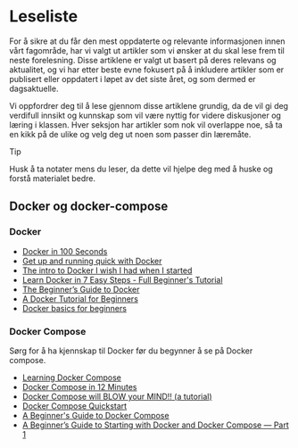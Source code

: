 # Leseliste
For å sikre at du får den mest oppdaterte og relevante informasjonen innen vårt fagområde, har vi valgt ut artikler som vi ønsker at du skal lese frem til neste forelesning. Disse artiklene er valgt ut basert på deres relevans og aktualitet, og vi har etter beste evne fokusert på å inkludere artikler som er publisert eller oppdatert i løpet av det siste året, og som dermed er dagsaktuelle.

Vi oppfordrer deg til å lese gjennom disse artiklene grundig, da de vil gi deg verdifull innsikt og kunnskap som vil være nyttig for videre diskusjoner og læring i klassen. Hver seksjon har artikler som nok vil overlappe noe, så ta en kikk på de ulike og velg deg ut noen som passer din læremåte.

> [!TIP]  
> Husk å ta notater mens du leser, da dette vil hjelpe deg med å huske og forstå materialet bedre.

## Docker og docker-compose

### Docker

- [Docker in 100 Seconds](https://www.youtube.com/watch?v=Gjnup-PuquQ)
- [Get up and running quick with Docker](https://www.linkedin.com/learning/learning-docker-17236240)
- [The intro to Docker I wish I had when I started](https://www.youtube.com/watch?v=Ud7Npgi6x8E)
- [Learn Docker in 7 Easy Steps - Full Beginner's Tutorial](https://www.youtube.com/watch?v=gAkwW2tuIqE)
- [The Beginner’s Guide to Docker](https://medium.com/@JeffyJeff/the-beginners-guide-to-docker-fa4c4d3181e7)
- [A Docker Tutorial for Beginners](https://docker-curriculum.com)
- [Docker basics for beginners](https://dev.to/davidmm1707/docker-basics-for-beginners-49l9)

### Docker Compose

Sørg for å ha kjennskap til Docker før du begynner å se på Docker compose.

- [Learning Docker Compose](https://www.linkedin.com/learning/learning-docker-compose/implement-docker-compose?u=171076145)
- [Docker Compose in 12 Minutes](https://www.youtube.com/watch?v=Qw9zlE3t8Ko&t=509s)
- [Docker Compose will BLOW your MIND!! (a tutorial)](https://www.youtube.com/watch?v=DM65_JyGxCo)
- [Docker Compose Quickstart](https://docs.docker.com/compose/gettingstarted/)
- [A Beginner's Guide to Docker Compose](https://betterstack.com/community/guides/scaling-docker/docker-compose-getting-started/)
- [A Beginner’s Guide to Starting with Docker and Docker Compose — Part 1](https://medium.com/@odenigbo67/a-beginners-guide-to-starting-with-docker-and-docker-compose-3f14b95979f9)